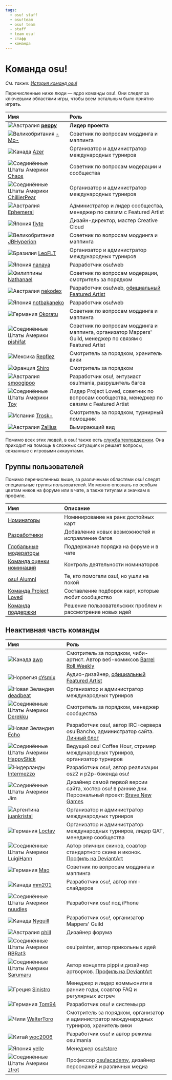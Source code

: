 ```yaml
---
tags:
  - osu! staff
  - osu!team
  - osu! team
  - staff
  - team osu!
  - стафф
  - команда
---
```


# Команда osu!

*См. также: [История команд osu!](/wiki/Staff_Log)*

Перечисленные ниже люди — ядро команды osu!. Они следят за ключевыми областями игры, чтобы всем остальным было приятно играть.

| Имя | Роль |
| :-- | :-- |
| ![][flag_AU] **[peppy](https://osu.ppy.sh/users/2)** | **Лидер проекта** |
| ![][flag_GB] [-Mo-](https://osu.ppy.sh/users/2202163) | Советник по вопросам моддинга и маппинга |
| ![][flag_CA] [Azer](https://osu.ppy.sh/users/2155578) | Организатор и администратор международных турниров |
| ![][flag_US] [Chaos](https://osu.ppy.sh/users/2628870) | Советник по вопросам модерации и сообщества |
| ![][flag_US] [ChillierPear](https://osu.ppy.sh/users/9501251) | Организатор и администратор международных турниров |
| ![][flag_AU] [Ephemeral](https://osu.ppy.sh/users/102335) | Администратор и лидер сообщества, менеджер по связям с Featured Artist |
| ![][flag_JP] [flyte](https://osu.ppy.sh/users/3103765) | Дизайн-директор, мастер Creative Cloud |
| ![][flag_GB] [JBHyperion](https://osu.ppy.sh/users/4879508) | Советник по вопросам моддинга и маппинга |
| ![][flag_BR] [LeoFLT](https://osu.ppy.sh/users/3668779) | Организатор и администратор международных турниров |
| ![][flag_JP] [nanaya](https://osu.ppy.sh/users/2387883) | Разработчик osu!web |
| ![][flag_PH] [Nathanael](https://osu.ppy.sh/users/2295078) | Советник по вопросам модерации, смотритель за порядком |
| ![][flag_AU] [nekodex](https://osu.ppy.sh/users/102) | Разработчик osu!web, [официальный Featured Artist](https://osu.ppy.sh/beatmaps/artists/1) |
| ![][flag_JP] [notbakaneko](https://osu.ppy.sh/users/10751776) | Разработчик osu!web |
| ![][flag_DE] [Okoratu](https://osu.ppy.sh/users/1623405) | Советник по вопросам моддинга и маппинга |
| ![][flag_US] [pishifat](https://osu.ppy.sh/users/3178418) | Советник по вопросам моддинга и маппинга, организатор Mappers' Guild, менеджер по связям с Featured Artist |
| ![][flag_MX] [Repflez](https://osu.ppy.sh/users/201392) | Смотритель за порядком, хранитель вики |
| ![][flag_FR] [Shiro](https://osu.ppy.sh/users/113005) | Смотритель за порядком |
| ![][flag_AU] [smoogipoo](https://osu.ppy.sh/users/1040328) | Разработчик osu!, энтузиаст osu!mania, разрушитель багов |
| ![][flag_US] [Toy](https://osu.ppy.sh/users/2757689) | Лидер Project Loved, советник по вопросам сообщества, менеджер по связям с Featured Artist |
| ![][flag_ES] [Trosk-](https://osu.ppy.sh/users/3469385) | Смотритель за порядком, турнирный помощник |
| ![][flag_AU] [Zallius](https://osu.ppy.sh/users/55) | Вымирающий вид |

Помимо всех этих людей, в osu! также есть [служба техподдержки](Account_support_team). Она приходит на помощь в сложных ситуациях и решает вопросы, связанные с игровыми аккаунтами.

## Группы пользователей

Помимо перечисленных выше, за различными областями osu! следят специальные группы пользователей. Их можно опознать по особым цветам ников на форуме или в чате, а также титулам и значкам в профиле.

| Имя | Описание |
| :-- | :-- |
| [Номинаторы](Beatmap_Nominators) | Номинирование на ранк достойных карт |
| [Разработчики](Developers) | Добавление новых возможностей и исправление багов |
| [Глобальные модераторы](Global_Moderation_Team) | Поддержание порядка на форуме и в чате |
| [Команда оценки номинаций](Nomination_Assessment_Team) | Контроль деятельности номинаторов |
| [osu! Alumni](osu!_Alumni) | Те, кто помогали osu!, но ушли на покой |
| [Команда Project Loved](Project_Loved_Team) | Составление подборок карт, которые любит сообщество |
| [Команда поддержки](Support_Team) | Решение пользовательских проблем и рассмотрение новых идей |

## Неактивная часть команды

| Имя | Роль |
| :-- | :-- |
| ![][flag_CA] [awp](https://osu.ppy.sh/users/2650) | Смотритель за порядком, чиби-артист. Автор веб-комиксов [Barrel Roll Weekly](http://brw.twinkfish.com/) |
| ![][flag_NO] [cYsmix](https://osu.ppy.sh/users/272870) | Аудио-дизайнер, [официальный Featured Artist](https://osu.ppy.sh/beatmaps/artists/2) |
| ![][flag_NZ] [deadbeat](https://osu.ppy.sh/users/128370) | Организатор и администратор международных турниров |
| ![][flag_US] [Derekku](https://osu.ppy.sh/users/91341) | Смотритель за порядком, менеджер сообщества |
| ![][flag_NZ] [Echo](https://osu.ppy.sh/users/431) | Разработчик osu!, автор IRC-сервера osu!Bancho, администратор сайта. [Личный блог](http://blog.echo.sh/) |
| ![][flag_US] [HappyStick](https://osu.ppy.sh/users/256802) | Ведущий osu! Coffee Hour, стример международных турниров, организатор турниров |
| ![][flag_NL] [Intermezzo](https://osu.ppy.sh/users/136842) | Разработчик osu!, автор реализации osz2 и p2p-бэкенда osu! |
| ![][flag_US] Jim | Дизайнер самой первой версии сайта, хостер osu! в ранние дни. Персональный проект: [Brave New Games](http://www.bravegamer.com/) |
| ![][flag_AR] [juankristal](https://osu.ppy.sh/users/443656) | Организатор и администратор международных турниров |
| ![][flag_DE] [Loctav](https://osu.ppy.sh/users/71366) | Организатор и администратор международных турниров, лидер QAT, менеджер сообщества |
| ![][flag_US] [LuigiHann](https://osu.ppy.sh/users/1079) | Автор эпичных скинов, соавтор стандартного скина и иконок. [Профиль на DeviantArt](https://luigihann.deviantart.com/) |
| ![][flag_DE] [Mao](https://osu.ppy.sh/users/2204515) | Советник по вопросам моддинга и маппинга |
| ![][flag_CA] [mm201](https://osu.ppy.sh/users/30655) | Разработчик osu!, автор mm-слайдеров |
| ![][flag_US] [nuudles](https://osu.ppy.sh/users/21312) | Разработчик osu! под iPhone |
| ![][flag_CA] [Nyquill](https://osu.ppy.sh/users/682935) | Разработчик osu!, организатор Mappers' Guild |
| ![][flag_AU] [phill](https://osu.ppy.sh/users/53) | Дизайнер форума |
| ![][flag_US] [RBRat3](https://osu.ppy.sh/users/307202) | osu!painter, автор прикольных идей |
| ![][flag_US] [Sarumaru](https://osu.ppy.sh/users/9427) | Автор концепта pippi и дизайнер артворков. [Профиль на DeviantArt](https://sarumaru.deviantart.com/) |
| ![][flag_GR] [Sinistro](https://osu.ppy.sh/users/5530) | Менеджер и лидер коммьюнити в ранние годы, соавтор FAQ и регулярных встреч |
| ![][flag_DE] [Tom94](https://osu.ppy.sh/users/1857058) | Разработчик osu! и системы pp |
| ![][flag_CL] [WalterToro](https://osu.ppy.sh/users/5281416) | Смотритель за порядком, oрганизатор и администратор международных турниров, хранитель вики |
| ![][flag_CN] [woc2006](https://osu.ppy.sh/users/1105845) | Разработчик osu! и автор режима osu!mania |
| ![][flag_JP] [yelle](https://osu.ppy.sh/users/4916903) | Менеджер [osu!store](https://osu.ppy.sh/store/listing) |
| ![][flag_US] [ztrot](https://osu.ppy.sh/users/6347) | Профессор [osu!academy](/wiki/Community/Video_series/osu!academy), дизайнер персонажей и различных медиа |

[flag_AR]: /wiki/shared/flag/AR.gif "Аргентина"
[flag_AU]: /wiki/shared/flag/AU.gif "Австралия"
[flag_BR]: /wiki/shared/flag/BR.gif "Бразилия"
[flag_CA]: /wiki/shared/flag/CA.gif "Канада"
[flag_CL]: /wiki/shared/flag/CL.gif "Чили"
[flag_CN]: /wiki/shared/flag/CN.gif "Китай"
[flag_DE]: /wiki/shared/flag/DE.gif "Германия"
[flag_ES]: /wiki/shared/flag/ES.gif "Испания"
[flag_FR]: /wiki/shared/flag/FR.gif "Франция"
[flag_GB]: /wiki/shared/flag/GB.gif "Великобритания"
[flag_GR]: /wiki/shared/flag/GR.gif "Греция"
[flag_JP]: /wiki/shared/flag/JP.gif "Япония"
[flag_MX]: /wiki/shared/flag/MX.gif "Мексика"
[flag_NL]: /wiki/shared/flag/NL.gif "Нидерланды"
[flag_NO]: /wiki/shared/flag/NO.gif "Норвегия"
[flag_NZ]: /wiki/shared/flag/NZ.gif "Новая Зеландия"
[flag_PH]: /wiki/shared/flag/PH.gif "Филиппины"
[flag_US]: /wiki/shared/flag/US.gif "Соединённые Штаты Америки"
